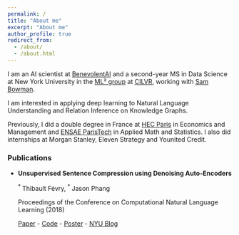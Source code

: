 ```yaml
---
permalink: /
title: "About me"
excerpt: "About me"
author_profile: true
redirect_from: 
  - /about/
  - /about.html
---
```


I am an AI scientist at [BenevolentAI](https://benevolent.ai/) and a second-year MS in Data Science at New York University in the [ML² group](https://wp.nyu.edu/ml2/) at [CILVR](https://wp.nyu.edu/cilvr/), working with [Sam Bowman](https://www.nyu.edu/projects/bowman/). 

I am interested in applying deep learning to Natural Language Understanding and Relation Inference on Knowledge Graphs.

Previously, I did a double degree in France at [HEC Paris](http://www.hec.edu/Masters-programs/Master-s-Programs/Grande-Ecole/Master-in-Management/Key-Features) in Economics and Management and [ENSAE ParisTech](http://www.ensae.fr/en/engineering-degree/) in Applied Math and Statistics. I also did internships at Morgan Stanley, Eleven Strategy and Younited Credit.

### Publications

* **Unsupervised Sentence Compression using Denoising Auto-Encoders**
    
    <sup> * </sup> Thibault Févry, <sup> * </sup>Jason Phang
    
    Proceedings of the Conference on Computational Natural Language Learning (2018)
    
    [Paper](https://arxiv.org/pdf/1809.02669.pdf) - [Code](https://github.com/zphang/usc_dae) - [Poster](files/poster_dae.pdf) - [NYU Blog](https://medium.com/@NYUDataScience/unsupervised-sentence-compression-using-denoising-auto-encoders-6c979abd9d4f)

